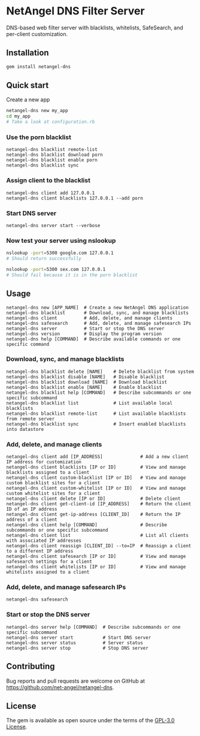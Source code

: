 # NetAngel DNS Filter Server

DNS-based web filter server with blacklists, whitelists, SafeSearch, and per-client customization.

## Installation

```bash
gem install netangel-dns
```

## Quick start

Create a new app

```bash
netangel-dns new my_app
cd my_app
# Take a look at configuration.rb
```

### Use the porn blacklist

```
netangel-dns blacklist remote-list
netangel-dns blacklist download porn
netangel-dns blacklist enable porn
netangel-dns blacklist sync
```

### Assign client to the blacklist

```
netangel-dns client add 127.0.0.1
netangel-dns client blacklists 127.0.0.1 --add porn
```

### Start DNS server

```
netangel-dns server start --verbose
```

### Now test your server using nslookup

```bash
nslookup -port=5300 google.com 127.0.0.1
# Should return successfully

nslookup -port=5300 sex.com 127.0.0.1
# Should fail because it is in the porn blacklist
```

## Usage

```
netangel-dns new [APP_NAME]  # Create a new NetAngel DNS application
netangel-dns blacklist       # Download, sync, and manage blacklists
netangel-dns client          # Add, delete, and manage clients
netangel-dns safesearch      # Add, delete, and manage safesearch IPs
netangel-dns server          # Start or stop the DNS server
netangel-dns version         # Display the program version
netangel-dns help [COMMAND]  # Describe available commands or one specific command
```

### Download, sync, and manage blacklists

```
netangel-dns blacklist delete [NAME]    # Delete blacklist from system
netangel-dns blacklist disable [NAME]   # Disable blacklist
netangel-dns blacklist download [NAME]  # Download blacklist
netangel-dns blacklist enable [NAME]    # Enable blacklist
netangel-dns blacklist help [COMMAND]   # Describe subcommands or one specific subcommand
netangel-dns blacklist list             # List available local blacklists
netangel-dns blacklist remote-list      # List available blacklists from remote server
netangel-dns blacklist sync             # Insert enabled blacklists into datastore
```

### Add, delete, and manage clients

```
netangel-dns client add [IP_ADDRESS]              # Add a new client IP address for customization
netangel-dns client blacklists [IP or ID]         # View and manage blacklists assigned to a client
netangel-dns client custom-blacklist [IP or ID]   # View and manage custom blacklist sites for a client
netangel-dns client custom-whitelist [IP or ID]   # View and manage custom whitelist sites for a client
netangel-dns client delete [IP or ID]             # Delete client
netangel-dns client get-client-id [IP_ADDRESS]    # Return the client ID of an IP address
netangel-dns client get-ip-address [CLIENT_ID]    # Return the IP address of a client
netangel-dns client help [COMMAND]                # Describe subcommands or one specific subcommand
netangel-dns client list                          # List all clients with associated IP addresses
netangel-dns client reassign [CLIENT_ID] --to=IP  # Reassign a client to a different IP address
netangel-dns client safesearch [IP or ID]         # View and manage safesearch settings for a client
netangel-dns client whitelists [IP or ID]         # View and manage whitelists assigned to a client
```

### Add, delete, and manage safesearch IPs

```
netangel-dns safesearch
```

### Start or stop the DNS server


```
netangel-dns server help [COMMAND]  # Describe subcommands or one specific subcommand
netangel-dns server start           # Start DNS server
netangel-dns server status          # Server status
netangel-dns server stop            # Stop DNS server
```

## Contributing

Bug reports and pull requests are welcome on GitHub at https://github.com/net-angel/netangel-dns.

## License

The gem is available as open source under the terms of the [GPL-3.0 License](https://opensource.org/licenses/GPL-3.0).

